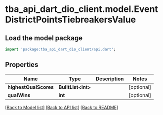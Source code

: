 # tba_api_dart_dio_client.model.EventDistrictPointsTiebreakersValue

## Load the model package
```dart
import 'package:tba_api_dart_dio_client/api.dart';
```

## Properties
Name | Type | Description | Notes
------------ | ------------- | ------------- | -------------
**highestQualScores** | **BuiltList&lt;int&gt;** |  | [optional] 
**qualWins** | **int** |  | [optional] 

[[Back to Model list]](../README.md#documentation-for-models) [[Back to API list]](../README.md#documentation-for-api-endpoints) [[Back to README]](../README.md)



